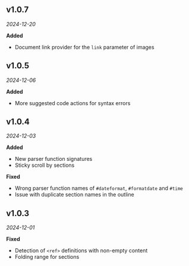 ## v1.0.7

*2024-12-20*

**Added**

- Document link provider for the `link` parameter of images

## v1.0.5

*2024-12-06*

**Added**

- More suggested code actions for syntax errors

## v1.0.4

*2024-12-03*

**Added**

- New parser function signatures
- Sticky scroll by sections

**Fixed**

- Wrong parser function names of `#dateformat`, `#formatdate` and `#time`
- Issue with duplicate section names in the outline

## v1.0.3

*2024-12-01*

**Fixed**

- Detection of `<ref>` definitions with non-empty content
- Folding range for sections
